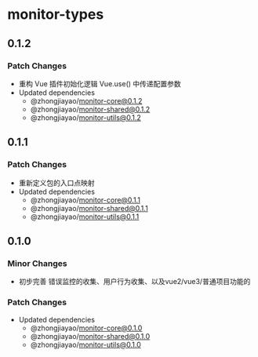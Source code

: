 # monitor-types

## 0.1.2

### Patch Changes

- 重构 Vue 插件初始化逻辑 Vue.use() 中传递配置参数
- Updated dependencies
  - @zhongjiayao/monitor-core@0.1.2
  - @zhongjiayao/monitor-shared@0.1.2
  - @zhongjiayao/monitor-utils@0.1.2

## 0.1.1

### Patch Changes

- 重新定义包的入口点映射
- Updated dependencies
  - @zhongjiayao/monitor-core@0.1.1
  - @zhongjiayao/monitor-shared@0.1.1
  - @zhongjiayao/monitor-utils@0.1.1

## 0.1.0

### Minor Changes

- 初步完善 错误监控的收集、用户行为收集、以及vue2/vue3/普通项目功能的

### Patch Changes

- Updated dependencies
  - @zhongjiayao/monitor-core@0.1.0
  - @zhongjiayao/monitor-shared@0.1.0
  - @zhongjiayao/monitor-utils@0.1.0

